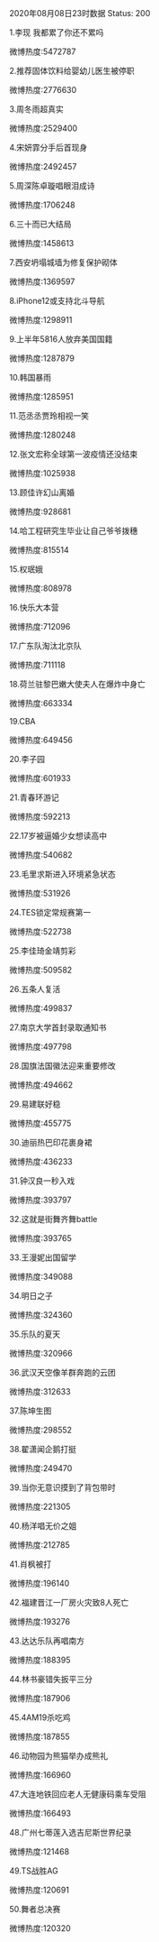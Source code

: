 2020年08月08日23时数据
Status: 200

1.李现 我都累了你还不累吗

微博热度:5472787

2.推荐固体饮料给婴幼儿医生被停职

微博热度:2776630

3.周冬雨超真实

微博热度:2529400

4.宋妍霏分手后首现身

微博热度:2492457

5.周深陈卓璇唱眼泪成诗

微博热度:1706248

6.三十而已大结局

微博热度:1458613

7.西安坍塌城墙为修复保护砌体

微博热度:1369597

8.iPhone12或支持北斗导航

微博热度:1298911

9.上半年5816人放弃美国国籍

微博热度:1287879

10.韩国暴雨

微博热度:1285951

11.范丞丞贾玲相视一笑

微博热度:1280248

12.张文宏称全球第一波疫情还没结束

微博热度:1025938

13.顾佳许幻山离婚

微博热度:928681

14.哈工程研究生毕业让自己爷爷拨穗

微博热度:815514

15.权珉娥

微博热度:808978

16.快乐大本营

微博热度:712096

17.广东队淘汰北京队

微博热度:711118

18.荷兰驻黎巴嫩大使夫人在爆炸中身亡

微博热度:663334

19.CBA

微博热度:649456

20.李子园

微博热度:601933

21.青春环游记

微博热度:592213

22.17岁被逼婚少女想读高中

微博热度:540682

23.毛里求斯进入环境紧急状态

微博热度:531926

24.TES锁定常规赛第一

微博热度:522738

25.李佳琦金靖剪彩

微博热度:509582

26.五条人复活

微博热度:499837

27.南京大学首封录取通知书

微博热度:497798

28.国旗法国徽法迎来重要修改

微博热度:494662

29.易建联好稳

微博热度:455775

30.迪丽热巴印花裹身裙

微博热度:436233

31.钟汉良一秒入戏

微博热度:393797

32.这就是街舞齐舞battle

微博热度:393765

33.王漫妮出国留学

微博热度:349088

34.明日之子

微博热度:324360

35.乐队的夏天

微博热度:320966

36.武汉天空像羊群奔跑的云团

微博热度:312633

37.陈坤生图

微博热度:298552

38.翟潇闻企鹅打挺

微博热度:249470

39.当你无意识摸到了背包带时

微博热度:221305

40.杨洋唱无价之姐

微博热度:212785

41.肖枫被打

微博热度:196140

42.福建晋江一厂房火灾致8人死亡

微博热度:193276

43.达达乐队再唱南方

微博热度:188395

44.林书豪错失扳平三分

微博热度:187906

45.4AM19杀吃鸡

微博热度:187855

46.动物园为熊猫举办成熊礼

微博热度:166960

47.大连地铁回应老人无健康码乘车受阻

微博热度:166493

48.广州七蒂莲入选吉尼斯世界纪录

微博热度:121468

49.TS战胜AG

微博热度:120691

50.舞者总决赛

微博热度:120320

